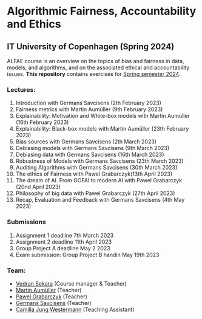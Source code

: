 # Algorithmic Fairness, Accountability and Ethics
## IT University of Copenhagen (Spring 2024)

ALFAE course is an overview on the topics of bias and fairness in data, models, and algorithms, and on the associated ethical and accountability issues. **This repository** contains exercises for [Spring semester 2024](https://learnit.itu.dk/course/view.php?id=3022793). 

### Lectures:
1. Introduction with Germans Savcisens (2th February 2023)
2. Fairness  metrics with  Martin Aumüller (9th February 2023)
3. Explainability: Motivation  and White-box models with Martin Aumüller (16th February 2023)
4. Explainability: Black-box models with Martin Aumüller (23th February 2023)
5. Bias sources with Germans Savcisens (2th March 2023)
6. Debiasing models with Germans Savcisens (9th March 2023) 
7. Debiasing data with Germans Savcisens (16th March 2023) 
8. Robustness of Models with Germans Savcisens (23th March 2023) 
9. Auditing Algorithms with Germans Savcisens (30th March 2023) 
10. The ethics of Fairness with Pawel Grabarczyk(13th April 2023)
11. The dream of AI. From GOFAI to modern AI with Pawel Grabarczyk (20nd April 2023) 
12. Philosophy of big  data with Pawel Grabarczyk (27th April 2023)
13. Recap, Evaluation and Feedback  with Germans Savcisens (4th May 2023)


### Submissions
1. Assignment 1 deadline 7th March 2023
2. Assignment 2 deadline 11th April 2023
3. Group Project A deadline May 2 2023
4. Exam submission: Group Project B handin May 19th 2023
### Team:
* [Vedran Sekara](mailto:vsek@itu.dk) (Course manager & Teacher)
* [Martin Aumüller](mailto:maau@itu.dk) (Teacher)
* [Pawel Grabarczyk](mailto:pawg@itu.dk) (Teacher)
* [Germans Savcisens](mailto:gers@dtu.dk) (Teacher)
* [Camilla Jung Westermann](mailto:camw@dtu.dk) (Teaching Assistant)

